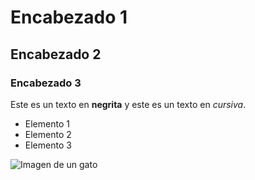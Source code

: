 # Encabezado 1
## Encabezado 2
### Encabezado 3

Este es un texto en **negrita** y este es un texto en *cursiva*. 


- Elemento 1
- Elemento 2
- Elemento 3

![Imagen de un gato](https://static.nationalgeographic.es/files/styles/image_3200/public/nationalgeographic_1468962.webp?w=1600&h=900)
